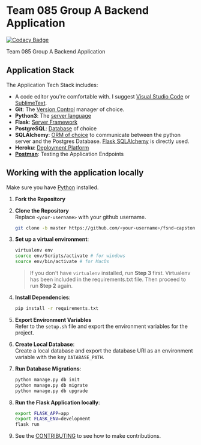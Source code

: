 # Team 085 Group A Backend Application

[![Codacy Badge](https://api.codacy.com/project/badge/Grade/f942cbe941324a0db0b4079cebb193a0)](https://app.codacy.com/gh/BuildForSDGCohort2/Team-085-Backend?utm_source=github.com&utm_medium=referral&utm_content=BuildForSDGCohort2/team-085-group-a-backend&utm_campaign=Badge_Grade_Settings)

Team 085 Group A Backend Application

## Application Stack

The Application Tech Stack includes:
-   A code editor you're comfortable with. I suggest [Visual Studio Code](https://code.visualstudio.com/) or [SublimeText](https://www.sublimetext.com/).
-   **Git**: The [Version Control](https://git-scm.com/downloads) manager of choice.
-   **Python3**: The [server language](https://www.python.org/downloads/)
-   **Flask**: [Server Framework](https://flask.palletsprojects.com/en/1.1.x/)
-   **PostgreSQL**: [Database](https://www.postgresql.org/) of choice
-   **SQLAlchemy**: [ORM of choice](https://www.sqlalchemy.org/) to communicate between the python server and the Postgres Database. [Flask SQLAlchemy](https://flask-sqlalchemy.palletsprojects.com/en/2.x/) is directly used.
-   **Heroku**: [Deployment Platform](https://www.heroku.com/)
-   **[Postman](https://www.postman.com/)**: Testing the Application Endpoints

## Working with the application locally
Make sure you have [Python](https://www.python.org/downloads/) installed.

1.  **Fork the Repository**<br>

2.  **Clone the Repository**<br>
    Replace `<your-username>` with your github username.
    ```bash
    git clone -b master https://github.com/<your-username>/fsnd-capstone.git
    ```

3.  **Set up a virtual environment**:<br>
    ```bash
    virtualenv env
    source env/Scripts/activate # for windows
    source env/bin/activate # for MacOs
    ```
    > If you don't have `virtualenv` installed, run **Step 3** first. Virtualenv has been included in the requirements.txt file. Then proceed to run **Step 2** again.

4.  **Install Dependencies**:<br>
    ```bash
    pip install -r requirements.txt
    ```

5.  **Export Environment Variables**<br>
        Refer to the `setup.sh` file and export the environment variables for the project.

6.  **Create Local Database**:<br>
        Create a local database and export the database URI as an environment variable with the key `DATABASE_PATH`.

7.  **Run Database Migrations**:<br>
    ```bash
    python manage.py db init
    python manage.py db migrate
    python manage.py db upgrade
    ```

8.  **Run the Flask Application locally**:<br>
    ```bash
    export FLASK_APP=app
    export FLASK_ENV=development
    flask run
    ```

9.  See the [CONTRIBUTING](CONTRIBUTING.md) to see how to make contributions.

